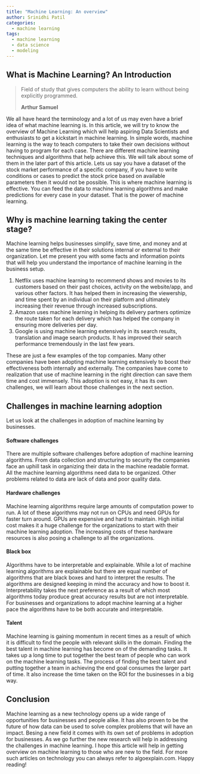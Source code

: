 ```yaml
---
title: "Machine Learning: An overview"
author: Srinidhi Patil
categories:
  - machine learning
tags:
  - machine learning
  - data science
  - modeling
---
```


## What is Machine Learning? An Introduction
> Field of study that gives computers the ability to learn without being explicitly programmed.
>
> <footer><strong>Arthur Samuel</strong></footer>

We all have heard the terminology and a lot of us may even have a brief idea of what machine learning is. In this article, we will try to know the overview of Machine Learning which will help aspiring Data Scientists and enthusiasts to get a kickstart in machine learning. 
In simple words, machine learning is the way to teach computers to take their own decisions without having to program for each case. There are different machine learning techniques and algorithms that help achieve this. We will talk about some of them in the later part of this article. Lets us say you have a dataset of the stock market performance of a specific company, if you have to write conditions or cases to predict the stock price based on available parameters then it would not be possible. This is where machine learning is effective. You can feed the data to machine learning algorithms and make predictions for every case in your dataset. That is the power of machine learning. 

## Why is machine learning taking the center stage?
Machine learning helps businesses simplify, save time, and money and at the same time be effective in their solutions internal or external to their organization. Let me present you with some facts and information points that will help you understand the importance of machine learning in the business setup.   

1. Netflix uses machine learning to recommend shows and movies to its customers based on their past choices, activity on the website/app, and various other factors. It has helped them in increasing the viewership, and time spent by an individual on their platform and ultimately increasing their revenue through increased subscriptions.
2. Amazon uses machine learning in helping its delivery partners optimize the route taken for each delivery which has helped the company in ensuring more deliveries per day.
3. Google is using machine learning extensively in its search results, translation and image search products. It has improved their search performance tremendously in the last few years.

These are just a few examples of the top companies. Many other companies have been adopting machine learning extensively to boost their effectiveness both internally and externally. The companies have come to realization that use of machine learning in the right direction can save them time and cost immensely. This adoption is not easy, it has its own challenges, we will learn about those challenges in the next section.  

## Challenges in machine learning adoption
Let us look at the challenges in adoption of machine learning by businesses. 

#### Software challenges
There are multiple software challenges before adoption of machine learning algorithms. From data collection and structuring to security the companies face an uphill task in organizing their data in the machine readable format. All the machine learning algorithms need data to be organized. Other problems related to data are lack of data and poor quality data.  

#### Hardware challenges
Machine learning algorithms require large amounts of computation power to run. A lot of these algorithms may not run on CPUs and need GPUs for faster turn around. GPUs are expensive and hard to maintain. High initial cost makes it a huge challenge for the organizations to start with their machine learning adoption. The increasing costs of these hardware resources is also posing a challenge to all the organizations.

#### Black box
Algorithms have to be interpretable and explainable. While a lot of machine learning algorithms are explainable but there are equal number of algorithms that are black boxes and hard to interpret the results. The algorithms are designed keeping in mind the accuracy and how to boost it. Interpretability takes the next preference as a result of which most algorithms today produce great accuracy results but are not interpretable. For businesses and organizations to adopt machine learning at a higher pace the algorithms have to be both accurate and interpretable.

#### Talent
Machine learning is gaining momentum in recent times as a result of which it is difficult to find the people with relevant skills in the domain. Finding the best talent in machine learning has become on of the demanding tasks. It takes up a long time to put together the best team of people who can work on the machine learning tasks. The process of finding the best talent and putting together a team in achieving the end goal consumes the larger part of time. It also increase the time taken on the ROI for the businesses in a big way. 

## Conclusion
Machine learning as a new technology opens up a wide range of opportunities for businesses and people alike. It has also proven to be the future of how data can be used to solve complex problems that will have an impact. Besing a new field it comes with its own set of problems in adoption for businesses. As we go further the new research will help in addressing the challenges in machine learning. I hope this article will help in getting overview on machine learning to those who are new to the field. For more such articles on technology you can always refer to algoexplain.com. Happy reading!  
